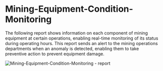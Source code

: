 # Mining-Equipment-Condition-Monitoring

The following report shows information on each component of mining equipment at certain operations, enabling real-time monitoring of its status during operating hours. This report sends an alert to the mining operations departments when an anomaly is detected, enabling them to take preventive action to prevent equipment damage.

![Mining-Equipment-Condition-Monitoring - report](https://github.com/user-attachments/assets/c6445da5-2058-479d-a16b-e4aebb00a27b)
